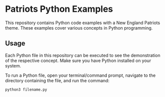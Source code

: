 # Patriots Python Examples

This repository contains Python code examples with a New England Patriots theme. These examples cover various concepts in Python programming.

## Usage

Each Python file in this repository can be executed to see the demonstration of the respective concept. Make sure you have Python installed on your system.

To run a Python file, open your terminal/command prompt, navigate to the directory containing the file, and run the command:

```bash
python3 filename.py
